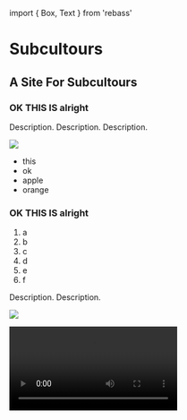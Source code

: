 import { Box, Text } from 'rebass'

# Subcultours
## A Site For Subcultours
### OK THIS IS alright

Description. Description. Description.

![](https://upload.wikimedia.org/wikipedia/commons/thumb/0/0f/Grosser_Panda.JPG/440px-Grosser_Panda.JPG)

- this
- ok
- apple
- orange

### OK THIS IS alright

1. a
2. b
3. c
4. d
5. e
6. f

Description. Description.

![](/static/Diagonal%20Test.png)

<video src="/static/Aerial_Romania_01.mp4" />

